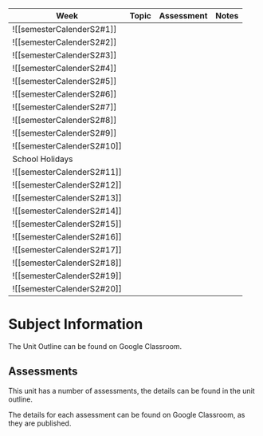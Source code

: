
| Week                     | Topic                                                | Assessment | Notes |
| ------------------------ | ---------------------------------------------------- | ---------- | ----- |
| ![[semesterCalenderS2#1]]  |  |            |       |
| ![[semesterCalenderS2#2]]  |                           |            |       |
| ![[semesterCalenderS2#3]]  |                            |            |       |
| ![[semesterCalenderS2#4]]  |                                                      |            |       |
| ![[semesterCalenderS2#5]]  |                                                      |            |       |
| ![[semesterCalenderS2#6]]  |                                                      |            |       |
| ![[semesterCalenderS2#7]]  |                                                      |            |       |
| ![[semesterCalenderS2#8]]  |                                                      |            |       |
| ![[semesterCalenderS2#9]]  |                                                      |            |       |
| ![[semesterCalenderS2#10]] |                                                      |            |       |
| School Holidays          |                                                      |            |       |
| ![[semesterCalenderS2#11]] |                                                      |            |       |
| ![[semesterCalenderS2#12]] |                                                      |            |       |
| ![[semesterCalenderS2#13]] |                                                      |            |       |
| ![[semesterCalenderS2#14]]  |                                                      |            |       |
| ![[semesterCalenderS2#15]]  |                                                      |            |       |
| ![[semesterCalenderS2#16]]  |                                                      |            |       |
| ![[semesterCalenderS2#17]]  |                                                      |            |       |
| ![[semesterCalenderS2#18]]  |                                                      |            |       |
| ![[semesterCalenderS2#19]]  |                                                      |            |       |
| ![[semesterCalenderS2#20]] |                                                      |            |  |     
# Subject Information

The Unit Outline can be found on Google Classroom.

## Assessments

This unit has a number of assessments, the details can be found in the unit outline.

The details for each assessment can be found on Google Classroom, as they are published.

